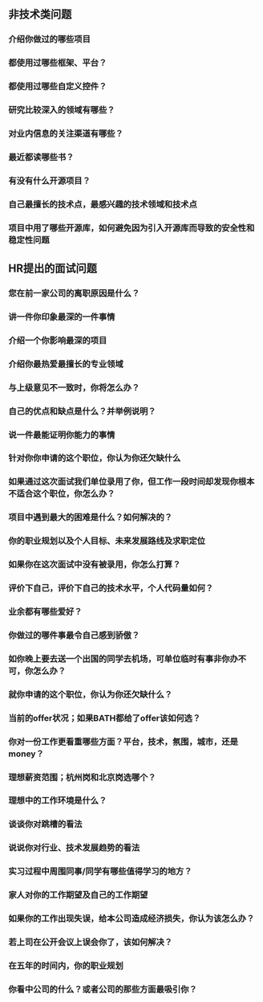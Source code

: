 ## 非技术类问题

### 介绍你做过的哪些项目

### 都使用过哪些框架、平台？

### 都使用过哪些自定义控件？

### 研究比较深入的领域有哪些？

### 对业内信息的关注渠道有哪些？

### 最近都读哪些书？

### 有没有什么开源项目？

### 自己最擅长的技术点，最感兴趣的技术领域和技术点

### 项目中用了哪些开源库，如何避免因为引入开源库而导致的安全性和稳定性问题

## HR提出的面试问题

### 您在前一家公司的离职原因是什么？

### 讲一件你印象最深的一件事情

### 介绍一个你影响最深的项目

### 介绍你最热爱最擅长的专业领域

### 与上级意见不一致时，你将怎么办？

### 自己的优点和缺点是什么？并举例说明？

### 说一件最能证明你能力的事情

### 针对你你申请的这个职位，你认为你还欠缺什么

### 如果通过这次面试我们单位录用了你，但工作一段时间却发现你根本不适合这个职位，你怎么办？

### 项目中遇到最大的困难是什么？如何解决的？

### 你的职业规划以及个人目标、未来发展路线及求职定位

### 如果你在这次面试中没有被录用，你怎么打算？

### 评价下自己，评价下自己的技术水平，个人代码量如何？

### 业余都有哪些爱好？

### 你做过的哪件事最令自己感到骄傲？

### 如你晚上要去送一个出国的同学去机场，可单位临时有事非你办不可，你怎么办？

### 就你申请的这个职位，你认为你还欠缺什么？

### 当前的offer状况；如果BATH都给了offer该如何选？

### 你对一份工作更看重哪些方面？平台，技术，氛围，城市，还是money？

### 理想薪资范围；杭州岗和北京岗选哪个？

### 理想中的工作环境是什么？

### 谈谈你对跳槽的看法

### 说说你对行业、技术发展趋势的看法

### 实习过程中周围同事/同学有哪些值得学习的地方？

### 家人对你的工作期望及自己的工作期望

### 如果你的工作出现失误，给本公司造成经济损失，你认为该怎么办？

### 若上司在公开会议上误会你了，该如何解决？

### 在五年的时间内，你的职业规划

### 你看中公司的什么？或者公司的那些方面最吸引你？

